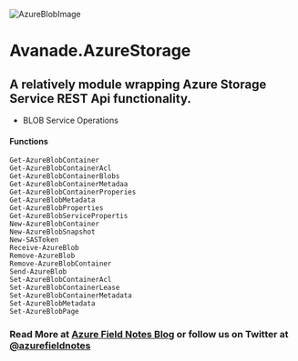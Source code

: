 [Azure Field Notes Blog]: https://www.azurefieldnotes.com
[@azurefieldnotes]: https://twitter.com/azurefieldnotes
![AzureBlobImage](https://azurefieldnotesblog.blob.core.windows.net/wp-content/2016/11/ARMRest.png)

# Avanade.AzureStorage

## A relatively module wrapping Azure Storage Service REST Api functionality.
* BLOB Service Operations
#### Functions
    Get-AzureBlobContainer
    Get-AzureBlobContainerAcl
    Get-AzureBlobContainerBlobs
    Get-AzureBlobContainerMetadaa
    Get-AzureBlobContainerProperies
    Get-AzureBlobMetadata
    Get-AzureBlobProperties
    Get-AzureBlobServicePropertis
    New-AzureBlobContainer
    New-AzureBlobSnapshot
    New-SASToken
    Receive-AzureBlob
    Remove-AzureBlob
    Remove-AzureBlobContainer
    Send-AzureBlob
    Set-AzureBlobContainerAcl
    Set-AzureBlobContainerLease
    Set-AzureBlobContainerMetadata
    Set-AzureBlobMetadata
    Set-AzureBlobPage
### Read More at [Azure Field Notes Blog][] or follow us on Twitter at [@azurefieldnotes][]